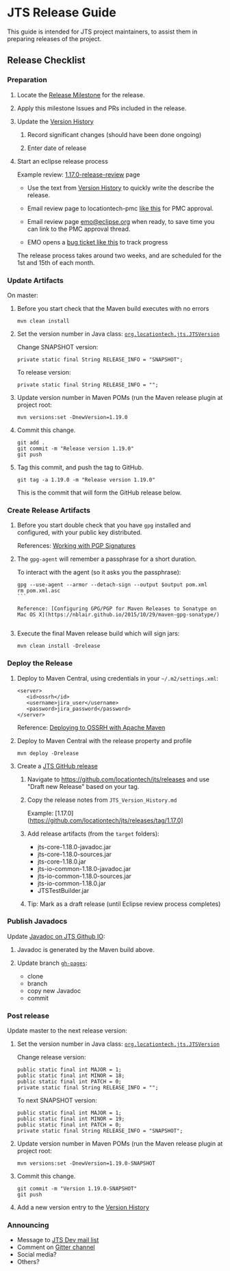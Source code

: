 # JTS Release Guide

This guide is intended for JTS project maintainers, 
to assist them in preparing releases of the project.

## Release Checklist

### Preparation

1. Locate the [Release Milestone](https://github.com/locationtech/jts/milestones) for the release.
   
2. Apply this milestone Issues and PRs included in the release.

3. Update the [Version History](https://github.com/locationtech/jts/blob/master/doc/JTS_Version_History.md)

   1. Record significant changes (should have been done ongoing)
   
   2. Enter date of release

4. Start an eclipse release process

   Example review: [1.17.0-release-review](https://projects.eclipse.org/projects/locationtech.jts/reviews/1.17.0-release-review) page
   
   * Use the text from [Version History](https://github.com/locationtech/jts/blob/master/doc/JTS_Version_History.md) to quickly write the describe the release.
   
   * Email review page to locationtech-pmc [like this](locationtech-pmc/msg01095.html) for PMC approval.

   * Email review page emo@eclipse.org when ready, to save time you can link to the PMC approval thread.
   
   * EMO opens a [bug ticket like this](https://bugs.eclipse.org/bugs/show_bug.cgi?id=564358) to track progress
   
   The release process takes around two weeks, and are scheduled for the 1st and 15th of each month.

### Update Artifacts

On master:

1. Before you start check that the Maven build executes with no errors

   ```
   mvn clean install
   ```

2. Set the version number in Java class: [`org.locationtech.jts.JTSVersion`](https://github.com/locationtech/jts/blob/master/modules/core/src/main/java/org/locationtech/jts/JTSVersion.java)
   
   Change SNAPSHOT version:
   
   ```
   private static final String RELEASE_INFO = "SNAPSHOT";
   ```
   
   To release version:
   
   ```
   private static final String RELEASE_INFO = "";
   ```

2. Update version number in Maven POMs (run the Maven release plugin at project root:
   
   ```
   mvn versions:set -DnewVersion=1.19.0
   ```

3. Commit this change.

   ```
   git add .
   git commit -m "Release version 1.19.0"
   git push
   ```
      
4. Tag this commit, and push the tag to GitHub.

   ```
   git tag -a 1.19.0 -m "Release version 1.19.0"
   ```

   This is the commit that will form the GitHub release below.

### Create Release Artifacts

1. Before you start double check that you have `gpg` installed and configured, with your public key distributed.
   
   References: [Working with PGP Signatures](https://central.sonatype.org/pages/working-with-pgp-signatures.html)
   

2. The `gpg-agent` will remember a passphrase for a short duration.
   
   To interact with the agent (so it asks you the passphrase):
   
   ````
   gpg --use-agent --armor --detach-sign --output $output pom.xml
   rm pom.xml.asc
   ```
   
   Reference: [Configuring GPG/PGP for Maven Releases to Sonatype on Mac OS X](https://nblair.github.io/2015/10/29/maven-gpg-sonatype/)
    
2. Execute the final Maven release build which will sign jars:
   
   ```
   mvn clean install -Drelease
   ```

### Deploy the Release

1. Deploy to Maven Central, using credentials in your `~/.m2/settings.xml`:
   
   ```
   <server>
      <id>ossrh</id>
      <username>jira_user</username>
      <password>jira_password</password>
   </server>
   ```
   
   Reference: [Deploying to OSSRH with Apache Maven](https://central.sonatype.org/pages/apache-maven.html)
   
2. Deploy to Maven Central with the release property and profile 
   
   ```
   mvn deploy -Drelease
   ```

4. Create a [JTS GitHub release](https://github.com/locationtech/jts/releases)

   1. Navigate to https://github.com/locationtech/jts/releases and use "Draft new Release"
      based on your tag. 
   
   2. Copy the release notes from `JTS_Version_History.md`
   
      Example: [1.17.0](https://github.com/locationtech/jts/releases/tag/1.17.0]

   3. Add release artifacts (from the `target` folders):
      
      * jts-core-1.18.0-javadoc.jar
      * jts-core-1.18.0-sources.jar
      * jts-core-1.18.0.jar
      * jts-io-common-1.18.0-javadoc.jar
      * jts-io-common-1.18.0-sources.jar
      * jts-io-common-1.18.0.jar
      * JTSTestBuilder.jar
   
   4. Tip: Mark as a draft release (until Eclipse review process completes)

### Publish Javadocs

Update [Javadoc on JTS Github IO](http://locationtech.github.io/jts/javadoc/):

1. Javadoc is generated by the Maven build above.
   
2. Update branch [`gh-pages`](https://github.com/locationtech/jts/tree/gh-pages):
   
   * clone
   * branch
   * copy new Javadoc
   * commit

### Post release

Update master to the next release version:

1. Set the version number in Java class: [`org.locationtech.jts.JTSVersion`](https://github.com/locationtech/jts/blob/master/modules/core/src/main/java/org/locationtech/jts/JTSVersion.java)
   
   Change release version:
   
   ```
   public static final int MAJOR = 1;
   public static final int MINOR = 18;
   public static final int PATCH = 0;
   private static final String RELEASE_INFO = "";
   ```
   
   To next SNAPSHOT version:
   
   ```
   public static final int MAJOR = 1;
   public static final int MINOR = 19;
   public static final int PATCH = 0;
   private static final String RELEASE_INFO = "SNAPSHOT";
   ```
   
2. Update version number in Maven POMs (run the Maven release plugin at project root:
   
   ```
   mvn versions:set -DnewVersion=1.19.0-SNAPSHOT
   ```
 
3. Commit this change.

   ```
   git commit -m "Version 1.19.0-SNAPSHOT"
   git push
   ```
4. Add a new version entry to the [Version History](https://github.com/locationtech/jts/blob/master/doc/JTS_Version_History.md)

### Announcing

* Message to [JTS Dev mail list](https://accounts.eclipse.org/mailing-list/jts-dev)
* Comment on [Gitter channel](https://gitter.im/locationtech/jts)
* Social media?
* Others?
